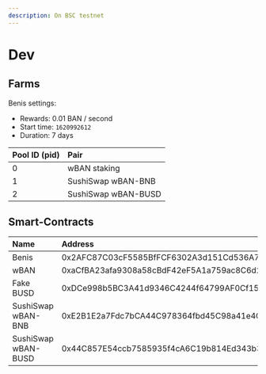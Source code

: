 ```yaml
---
description: On BSC testnet
---
```


# Dev

## Farms

Benis settings:

* Rewards: 0.01 BAN / second
* Start time: `1620992612`
* Duration: 7 days

| Pool ID \(pid\) | Pair |
| :--- | :--- |
| 0 | wBAN staking |
| 1 | SushiSwap wBAN-BNB |
| 2 | SushiSwap wBAN-BUSD |

## Smart-Contracts

| Name | Address |
| :--- | :--- |
| Benis | 0x2AFC87C03cF5585BfFCF6302A3d151Cd536A7fB3 |
| wBAN | 0xaCfBA23afa9308a58cBdF42eF5A1a759ac8C6d2e |
| Fake BUSD | 0xDCe998b5BC3A41d9346C4244f64799AF0Cf15e52 |
| SushiSwap wBAN-BNB | 0xE2B1E2a7Fdc7bCA44C978364fbd45C98a41e4C9b |
| SushiSwap wBAN-BUSD | 0x44C857E54ccb7585935f4cA6C19b814Ed343b303 |

